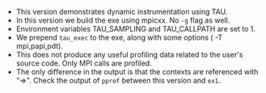 * This version demonstrates dynamic instrumentation using TAU.
* In this version we build the exe using mpicxx. No `-g` flag as well.
* Environment variables TAU_SAMPLING and TAU_CALLPATH are set to 1.
* We prepend `tau_exec` to the exe, along with some options ( -T mpi,papi,pdt).
* This does not produce any useful profiling data related to the user's source code. Only MPI calls are profiled.
* The only difference in the output is that the contexts are referenced with "=>". Check the output of `pprof` between this version and `ex1`.

